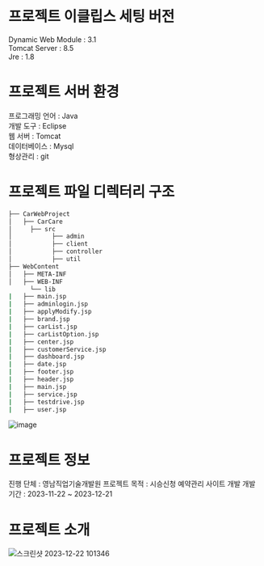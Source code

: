 # 프로젝트 이클립스 세팅 버전
Dynamic Web Module : 3.1
<br>
Tomcat Server : 8.5
<br>
Jre : 1.8

# 프로젝트 서버 환경
프로그래밍 언어 : Java
<br>
개발 도구 : Eclipse
<br>
웹 서버 : Tomcat
<br>
데이터베이스 : Mysql
<br>
형상관리 : git
<br>

# 프로젝트 파일 디렉터리 구조
```bash
├── CarWebProject
│   ├── CarCare
│     ├── src
│           ├── admin
│           ├── client
│           ├── controller
│           ├── util
├── WebContent
│   ├── META-INF
│   ├── WEB-INF 
      └── lib
|   ├── main.jsp
|   ├── adminlogin.jsp
|   ├── applyModify.jsp
|   ├── brand.jsp
|   ├── carList.jsp
|   ├── carListOption.jsp
|   ├── center.jsp
|   ├── customerService.jsp
|   ├── dashboard.jsp
|   ├── date.jsp
|   ├── footer.jsp
|   ├── header.jsp
|   ├── main.jsp
|   ├── service.jsp
|   ├── testdrive.jsp
|   ├── user.jsp      
```
![image](https://github.com/mydkonline/CarWebProject/assets/67779682/3f01daac-29d5-49ee-b1b9-84a50c369ec6)

# 프로젝트 정보
진행 단체 : 영남직업기술개발원
프로젝트 목적 : 시승신청 예약관리 사이트 개발
개발 기간 : 2023-11-22 ~ 2023-12-21

# 프로젝트 소개

![스크린샷 2023-12-22 101346](https://github.com/mydkonline/CarWebProject/assets/67779682/fde4af8f-bab2-4e69-ae49-30abb7e6ca1a)
